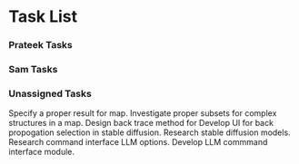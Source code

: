 # Task List

### Prateek Tasks

### Sam Tasks

### Unassigned Tasks
Specify a proper result for map.
Investigate proper subsets for complex structures in a map.
Design back trace method for 
Develop UI for back propogation selection in stable diffusion.
Research stable diffusion models.
Research command interface LLM options.
Develop LLM commmand interface module.
